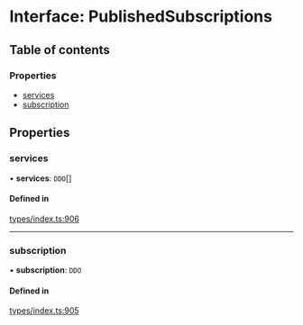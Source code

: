 # Interface: PublishedSubscriptions

## Table of contents

### Properties

- [services](PublishedSubscriptions.md#services)
- [subscription](PublishedSubscriptions.md#subscription)

## Properties

### services

• **services**: `DDO`[]

#### Defined in

[types/index.ts:906](https://github.com/nevermined-io/react-components/blob/9f2a180/catalog/src/types/index.ts#L906)

___

### subscription

• **subscription**: `DDO`

#### Defined in

[types/index.ts:905](https://github.com/nevermined-io/react-components/blob/9f2a180/catalog/src/types/index.ts#L905)
